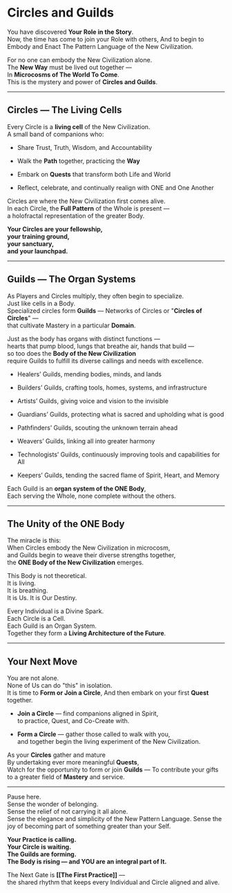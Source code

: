 # Circles and Guilds

You have discovered **Your Role in the Story**.  
Now, the time has come to join your Role with others, 
And to begin to Embody and Enact 
The Pattern Language of the New Civilization.

For no one can embody the New Civilization alone.  
The **New Way** must be lived out together —  
In **Microcosms of The World To Come**.  
This is the mystery and power of **Circles and Guilds**.

---

## Circles — The Living Cells

Every Circle is a **living cell** of the New Civilization.  
A small band of companions who:

- Share Trust, Truth, Wisdom, and Accountability
    
- Walk the **Path** together, practicing the **Way**
    
- Embark on **Quests** that transform both Life and World
    
- Reflect, celebrate, and continually realign with ONE and One Another
    

Circles are where the New Civilization first comes alive.  
In each Circle, the **Full Pattern** of the Whole is present —  
a holofractal representation of the greater Body.

**Your Circles are your fellowship,  
your training ground,  
your sanctuary,  
and your launchpad.**

---

## Guilds — The Organ Systems

As Players and Circles multiply, they often begin to specialize.  
Just like cells in a Body.  
Specialized circles form **Guilds** — 
Networks of Circles or "**Circles of Circles**" —  
that cultivate Mastery in a particular **Domain**.

Just as the body has organs with distinct functions —  
hearts that pump blood, lungs that breathe air, hands that build —  
so too does the **Body of the New Civilization**  
require Guilds to fulfill its diverse callings and needs with excellence.

- Healers’ Guilds, mending bodies, minds, and lands
    
- Builders’ Guilds, crafting tools, homes, systems, and infrastructure  
    
- Artists’ Guilds, giving voice and vision to the invisible
    
- Guardians’ Guilds, protecting what is sacred and upholding what is good
    
- Pathfinders’ Guilds, scouting the unknown terrain ahead
    
- Weavers’ Guilds, linking all into greater harmony
    
- Technologists’ Guilds, continuously improving tools and capabilities for All 
    
- Keepers’ Guilds, tending the sacred flame of Spirit, Heart, and Memory
     

Each Guild is an **organ system of the ONE Body**,  
Each serving the Whole, none complete without the others.

---

## The Unity of the ONE Body

The miracle is this:  
When Circles embody the New Civilization in microcosm,  
and Guilds begin to weave their diverse strengths together,  
the **ONE Body of the New Civilization** emerges.

This Body is not theoretical.  
It is living.  
It is breathing.  
It is Us.
It is Our Destiny.  

Every Individual is a Divine Spark.  
Each Circle is a Cell.  
Each Guild is an Organ System.  
Together they form a **Living Architecture of the Future**.

---

## Your Next Move

You are not alone.  
None of Us can do "this" in isolation.  
It is time to **Form or Join a Circle**, 
And then embark on your first **Quest** together. 

- **Join a Circle** — find companions aligned in Spirit,  
    to practice, Quest, and Co-Create with.
    
- **Form a Circle** — gather those called to walk with you,  
    and together begin the living experiment of the New Civilization.
    

As your **Circles** gather and mature  
By undertaking ever more meaningful **Quests**,  
Watch for the opportunity to form or join **Guilds** — 
To contribute your gifts to a greater field of **Mastery** and service. 

---

Pause here.  
Sense the wonder of belonging.  
Sense the relief of not carrying it all alone.  
Sense the elegance and simplicity of the New Pattern Language. 
Sense the joy of becoming part of something greater than your Self.

**Your Practice is calling.**  
**Your Circle is waiting.**  
**The Guilds are forming.**  
**The Body is rising — and YOU are an integral part of It.**

The Next Gate is **[[The First Practice]]** —  
the shared rhythm that keeps every Individual and Circle aligned and alive.